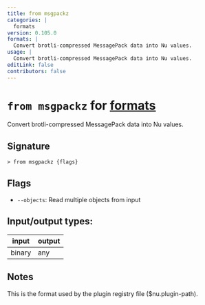 ```yaml
---
title: from msgpackz
categories: |
  formats
version: 0.105.0
formats: |
  Convert brotli-compressed MessagePack data into Nu values.
usage: |
  Convert brotli-compressed MessagePack data into Nu values.
editLink: false
contributors: false
---
```

<!-- This file is automatically generated. Please edit the command in https://github.com/nushell/nushell instead. -->

# `from msgpackz` for [formats](/commands/categories/formats.md)

<div class='command-title'>Convert brotli-compressed MessagePack data into Nu values.</div>

## Signature

```> from msgpackz {flags} ```

## Flags

 -  `--objects`: Read multiple objects from input


## Input/output types:

| input  | output |
| ------ | ------ |
| binary | any    |
## Notes
This is the format used by the plugin registry file ($nu.plugin-path).